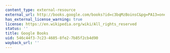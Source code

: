 ```yaml
---
content_type: external-resource
external_url: http://books.google.com/books?id=c3bqMzBoinsC&pg=PA13=onepage
has_external_license_warning: true
license: https://en.wikipedia.org/wiki/All_rights_reserved
status: ''
title: Google Books
uid: 546c44f3-7c23-4605-8fe2-7b85f2cb4d90
wayback_url: ''
---
```

